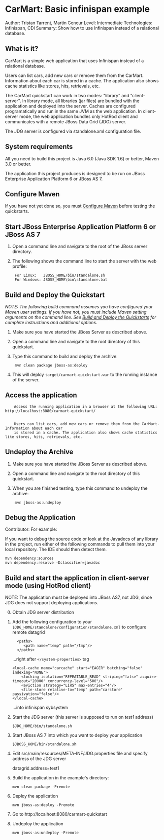 CarMart: Basic infinispan example
=================================
Author: Tristan Tarrent, Martin Gencur
Level: Intermediate
Technologies: Infinispan, CDI
Summary: Show how to use Infinispan instead of a relational database.

What is it?
-----------

CarMart is a simple web application that uses Infinispan instead of a relational database.

Users can list cars, add new cars or remove them from the CarMart. Information about each car is stored in a cache. The application also shows cache statistics like stores, hits, retrievals, etc.

The CarMart quickstart can work in two modes: "library" and "client-server". In library mode, all libraries (jar files) are bundled with the application and deployed into the server. Caches are configured programatically and run in the same JVM as the web application. In client-server mode, the web application bundles only HotRod client and communicates with a remote JBoss Data Grid (JDG) server. 

The JDG server is configured via standalone.xml configuration file.


System requirements
-------------------

All you need to build this project is Java 6.0 (Java SDK 1.6) or better, Maven 3.0 or better.

The application this project produces is designed to be run on JBoss Enterprise Application Platform 6 or JBoss AS 7. 

 
Configure Maven
---------------

If you have not yet done so, you must [Configure Maven](../README.md#configure-maven-) before testing the quickstarts.


Start JBoss Enterprise Application Platform 6 or JBoss AS 7
-------------------------

1. Open a command line and navigate to the root of the JBoss server directory.
2. The following shows the command line to start the server with the web profile:

        For Linux:   JBOSS_HOME/bin/standalone.sh
        For Windows: JBOSS_HOME\bin\standalone.bat


Build and Deploy the Quickstart
-------------------------

_NOTE: The following build command assumes you have configured your Maven user settings. If you have not, you must include Maven setting arguments on the command line. See [Build and Deploy the Quickstarts](../README.md#buildanddeploy) for complete instructions and additional options._

1. Make sure you have started the JBoss Server as described above.
2. Open a command line and navigate to the root directory of this quickstart.
3. Type this command to build and deploy the archive:

        mvn clean package jboss-as:deploy
        
4. This will deploy `target/carmart-quickstart.war` to the running instance of the server.
 

Access the application
---------------------

        Access the running application in a browser at the following URL:  http://localhost:8080/carmart-quickstart/


        Users can list cars, add new cars or remove them from the CarMart. Information about each car
        is stored in a cache. The application also shows cache statistics like stores, hits, retrievals, etc.


Undeploy the Archive
--------------------

1. Make sure you have started the JBoss Server as described above.
2. Open a command line and navigate to the root directory of this quickstart.
3. When you are finished testing, type this command to undeploy the archive:

        mvn jboss-as:undeploy


Debug the Application
------------------------------------

Contributor: For example: 

If you want to debug the source code or look at the Javadocs of any library in the project, run either of the following commands to pull them into your local repository. The IDE should then detect them.

    mvn dependency:sources
    mvn dependency:resolve -Dclassifier=javadoc




Build and start the application in client-server mode (using HotRod client)
---------------------------------------------------------------------------------

NOTE: The application must be deployed into JBoss AS7, not JDG, since JDG does not support deploying applications. 

0) Obtain JDG server distribution

1) Add the following configuration to your `$JDG_HOME/standalone/configuration/standalone.xml` to configure
   remote datagrid

   ```
     <paths>
        <path name="temp" path="/tmp"/>
     </paths>
   ```
    
    ...right after `</system-properties>` tag

    ```
    <local-cache name="carcache" start="EAGER" batching="false" indexing="NONE">
        <locking isolation="REPEATABLE_READ" striping="false" acquire-timeout="20000" concurrency-level="500"/>
        <eviction strategy="LIRS" max-entries="4"/>
        <file-store relative-to="temp" path="carstore" passivation="false"/>
    </local-cache>
    ``` 
    
    ...into infinispan sybsystem
   
2) Start the JDG server (this server is supposed to run on *test1* address)
    
    `$JDG_HOME/bin/standalone.sh`

3) Start JBoss AS 7 into which you want to deploy your application

    `$JBOSS_HOME/bin/standalone.sh`

4) Edit src/main/resources/META-INF/JDG.properties file and specify address of the JDG server

    datagrid.address=test1

5) Build the application in the example's directory:

    `mvn clean package -Premote`

6) Deploy the application

    `mvn jboss-as:deploy -Premote`

7) Go to http://localhost:8080/carmart-quickstart

8) Undeploy the application

    `mvn jboss-as:undeploy -Premote`


